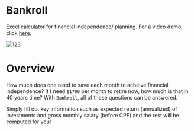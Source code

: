 # Bankroll

Excel calculator for financial independence/ planning. For a video demo, click [here](https://youtu.be/FQ4hxhnyl7w).

![123](https://user-images.githubusercontent.com/42400406/132990551-aa272c6c-383f-4d7e-b19c-ebd0dfcf0104.png)

# Overview

How much does one need to save each month to acheive financial independence? If I
need `$1700` per month to retire now, how much is that in 40 years time? With
`Bankroll`, all of these questions can be answered.

Simply fill out key information
such as expected return (annualized) of investments and gross monthly salary (before
CPF) and the rest will be computed for you!
